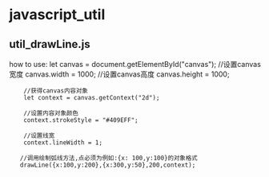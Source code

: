 # javascript_util
## util_drawLine.js
how to use:
    let canvas = document.getElementById("canvas");
		//设置canvas宽度
		canvas.width = 1000;
		//设置canvas高度
		canvas.height = 1000;
		
		//获得canvas内容对象
		let context = canvas.getContext("2d");
		
		//设置内容对象颜色
		context.strokeStyle = "#409EFF";
		
		//设置线宽
		context.lineWidth = 1;
			
	   //调用绘制弧线方法,点必须为例如:{x: 100,y:100}的对象格式
	   drawLine({x:100,y:200},{x:300,y:50},200,context); 
